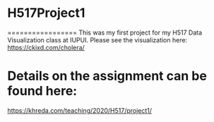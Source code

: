 # H517Project1
=================
This was my first project for my H517 Data Visualization class at IUPUI. Please see the visualization here:
https://ckixd.com/cholera/

Details on the assignment can be found here:
============================================
https://khreda.com/teaching/2020/H517/project1/


